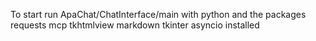 To start run ApaChat/ChatInterface/main with python and the packages requests mcp tkhtmlview markdown tkinter asyncio installed
